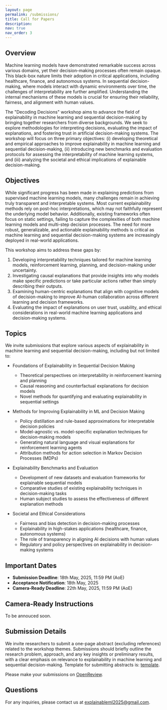 ```yaml
---
layout: page
permalink: /submissions/
title: Call for Papers
description:
nav: true
nav_order: 3
---
```


## Overview

Machine learning models have demonstrated remarkable success across various domains, yet their decision-making processes often remain opaque. This black-box nature limits their adoption in critical applications, including healthcare, finance, and autonomous systems. In sequential decision-making, where models interact with dynamic environments over time, the challenges of interpretability are further amplified. Understanding the internal mechanisms of these models is crucial for ensuring their reliability, fairness, and alignment with human values.

The "Decoding Decisions" workshop aims to advance the field of explainability in machine learning and sequential decision-making by bringing together researchers from diverse backgrounds. We seek to explore methodologies for interpreting decisions, evaluating the impact of explanations, and fostering trust in artificial decision-making systems. The workshop will focus on three primary objectives: (i) developing theoretical and empirical approaches to improve explainability in machine learning and sequential decision-making, (ii) introducing new benchmarks and evaluation protocols for assessing the interpretability of machine learning systems, and (iii) analyzing the societal and ethical implications of explainable decision-making.

## Objectives

While significant progress has been made in explaining predictions from supervised machine learning models, many challenges remain in achieving truly transparent and interpretable systems. Most current explainability methods rely on post-hoc interpretations, which may not faithfully represent the underlying model behavior. Additionally, existing frameworks often focus on static settings, failing to capture the complexities of both machine learning models and multi-step decision processes. The need for more robust, generalizable, and actionable explainability methods is critical as machine learning and sequential decision-making systems are increasingly deployed in real-world applications.

This workshop aims to address these gaps by:

1. Developing interpretability techniques tailored for machine learning models, reinforcement learning, planning, and decision-making under uncertainty.
2. Investigating causal explanations that provide insights into why models make specific predictions or take particular actions rather than simply describing their outputs.
3. Examining human-centric explanations that align with cognitive models of decision-making to improve AI-human collaboration across different learning and decision frameworks.
4. Evaluating the impact of explanations on user trust, usability, and ethical considerations in real-world machine learning applications and decision-making systems.

## Topics

We invite submissions that explore various aspects of explainability in machine learning and sequential decision-making, including but not limited to:

* Foundations of Explainability in Sequential Decision Making  
  * Theoretical perspectives on interpretability in reinforcement learning and planning  
  * Causal reasoning and counterfactual explanations for decision models  
  * Novel methods for quantifying and evaluating explainability in sequential settings  

* Methods for Improving Explainability in ML and Decision Making  
  * Policy distillation and rule-based approximations for interpretable decision policies  
  * Model-agnostic vs. model-specific explanation techniques for decision-making models  
  * Generating natural language and visual explanations for reinforcement learning agents  
  * Attribution methods for action selection in Markov Decision Processes (MDPs)  

* Explainability Benchmarks and Evaluation  
  * Development of new datasets and evaluation frameworks for explainable sequential models  
  * Comparative studies of existing explainability techniques in decision-making tasks  
  * Human subject studies to assess the effectiveness of different explanation methods  

* Societal and Ethical Considerations  
  * Fairness and bias detection in decision-making processes  
  * Explainability in high-stakes applications (healthcare, finance, autonomous systems)  
  * The role of transparency in aligning AI decisions with human values  
  * Regulatory and policy perspectives on explainability in decision-making systems  

## Important Dates

* **Submission Deadline**: 18th May, 2025, 11:59 PM (AoE)  
* **Acceptance Notification**: 18th May, 2025
* **Camera-Ready Deadline**: 22th May, 2025, 11:59 PM (AoE)  

## Camera-Ready Instructions

To be annouced soon.

## Submission Details
We invite researchers to submit a one-page abstract (excluding references) related to the workshop themes. Submissions should briefly outline the research problem, approach, and any key insights or preliminary results, with a clear emphasis on relevance to explainability in machine learning and sequential decision-making. Template for submitting abstracts is: [template](https://www.overleaf.com/read/nkncsmbynzgq#287f38).

Please make your submissions on [OpenReview](https://openreview.net/group?id=computerrobotvision.org/CRV/2025/Workshop/DD-XML).
## Questions

For any inquiries, please contact us at [explainableml2025@gmail.com](mailto:explainableml2025@gmail.com).

